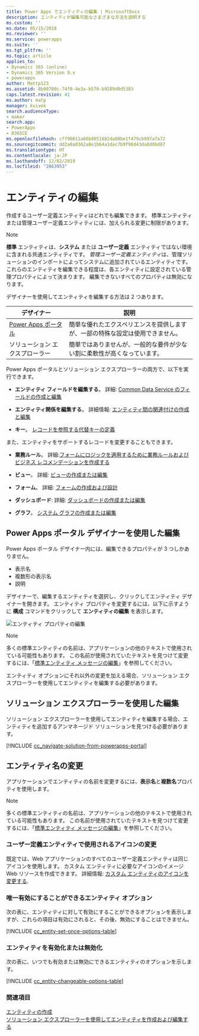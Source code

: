 ```yaml
---
title: Power Apps でエンティティの編集 | MicrosoftDocs
description: エンティティが編集可能なさまざまな方法を説明する
ms.custom: ''
ms.date: 05/15/2018
ms.reviewer: ''
ms.service: powerapps
ms.suite: ''
ms.tgt_pltfrm: ''
ms.topic: article
applies_to:
- Dynamics 365 (online)
- Dynamics 365 Version 9.x
- powerapps
author: Mattp123
ms.assetid: 8b00780c-74f0-4e3a-b570-b9289d0d5383
caps.latest.revision: 41
ms.author: matp
manager: kvivek
search.audienceType:
- maker
search.app:
- PowerApps
- D365CE
ms.openlocfilehash: cff90011a80bd051882da08be1f479cb997a7a72
ms.sourcegitcommit: dd2a8a0362a8e1b64a1dac7b9f98d43da8d0bd87
ms.translationtype: HT
ms.contentlocale: ja-JP
ms.lasthandoff: 12/02/2019
ms.locfileid: "2863953"
---
```

# <a name="edit-an-entity"></a>エンティティの編集

作成するユーザー定義エンティティはどれでも編集できます。 標準エンティティまたは管理ユーザー定義エンティティには、加えられる変更に制限があります。  
  
> [!NOTE]
> **標準** エンティティは、**システム** または **ユーザー定義** エンティティではない環境に含まれる共通エンティティです。 *管理ユーザー定義エンティティ*は、管理ソリューションのインポートによってシステムに追加されているエンティティです。 これらのエンティティを編集できる程度は、各エンティティに設定されている管理プロパティによって決まります。 編集できないすべてのプロパティは無効になります。 

デザイナーを使用してエンティティを編集する方法は 2 つあります。

|デザイナー|説明|
|--|--|
|[Power Apps ポータル](https://make.powerapps.com/?utm_source=padocs&utm_medium=linkinadoc&utm_campaign=referralsfromdoc)|簡単な優れたエクスペリエンスを提供しますが、一部の特殊な設定は使用できません。|
|ソリューション エクスプローラー|簡単ではありませんが、一般的な要件が少ない割に柔軟性が高くなっています。|

Power Apps ポータルとソリューション エクスプローラーの両方で、以下を実行できます。

- **エンティティ フィールドを編集する**。 詳細: [Common Data Service のフィールドの作成と編集](create-edit-fields.md)
  
- **エンティティ関係を編集する**。 詳細情報: [エンティティ間の関連付けの作成と編集](create-edit-entity-relationships.md)

- **キー**。 [レコードを参照する代替キーの定義](define-alternate-keys-reference-records.md)
  
また、エンティティをサポートするレコードを変更することもできます。  

- **業務ルール**。 詳細:[フォームにロジックを適用するために業務ルールおよびビジネス レコメンデーションを作成する](../model-driven-apps/create-business-rules-recommendations-apply-logic-form.md)

- **ビュー**。 詳細: [ビューの作成または編集](../model-driven-apps/create-edit-views.md)
  
- **フォーム**。 詳細: [フォームの作成および設計](../model-driven-apps/create-design-forms.md)

- **ダッシュボード**:  詳細: [ダッシュボードの作成または編集](../model-driven-apps/create-edit-dashboards.md)

- **グラフ**。 [システム グラフの作成または編集](../model-driven-apps/create-edit-system-chart.md)

## <a name="edit-using-power-apps-portal-designer"></a>Power Apps ポータル デザイナーを使用した編集

Power Apps ポータル デザイナー内には、編集できるプロパティが 3 つしかありません。
 - 表示名
 - 複数形の表示名
 - 説明

デザイナーで、編集するエンティティを選択し、クリックしてエンティティ デザイナーを開きます。 エンティティ プロパティを変更するには、以下に示すように **構成** コマンドをクリックして **エンティティの編集** を表示します。

![エンティティ プロパティの編集](media/edit-entity-properties-powerapps-portal-designer.png)

> [!NOTE]
>  多くの標準エンティティの名前は、アプリケーションの他のテキストで使用されている可能性もあります。 この名前が使用されていたテキストを見つけて変更するには、「[標準エンティティ メッセージの編集](edit-system-entity-messages.md)」を参照してください。

エンティティ オプションにそれ以外の変更を加える場合、ソリューション エクスプローラーを使用してエンティティを編集する必要があります。

## <a name="edit-using-solution-explorer"></a>ソリューション エクスプローラーを使用した編集

ソリューション エクスプローラーを使用してエンティティを編集する場合、エンティティを追加するアンマネージド ソリューションを見つける必要があります。

[!INCLUDE [cc_navigate-solution-from-powerapps-portal](../../includes/cc_navigate-solution-from-powerapps-portal.md)]
  
<a name="BKMK_ChangeEntityName"></a> 
  
## <a name="change-the-name-of-an-entity"></a>エンティティ名の変更  

アプリケーションでエンティティの名前を変更するには、**表示名**と**複数名**プロパティを使用します。 

> [!NOTE]
>  多くの標準エンティティの名前は、アプリケーションの他のテキストで使用されている可能性もあります。 この名前が使用されていたテキストを見つけて変更するには、「[標準エンティティ メッセージの編集](edit-system-entity-messages.md)」を参照してください。
  
<a name="BKMK_ChangeEntityIcon"></a>   

###  <a name="change-the-icons-used-for-custom-entities"></a>ユーザー定義エンティティで使用されるアイコンの変更  

既定では、Web アプリケーションのすべてのユーザー定義エンティティは同じアイコンを使用します。 カスタム エンティティに必要なアイコンのイメージ Web リソースを作成できます。 詳細情報:  [カスタム エンティティのアイコンを変更する](../model-driven-apps/change-custom-entity-icons.md).  
  
<a name="BKMK_EnableOptions"></a>  
 
###  <a name="entity-options-that-can-only-be-enabled"></a>唯一有効にすることができるエンティティ オプション  

次の表に、エンティティに対して有効にすることができるオプションを表示しますが、これらの項目は有効にされると、その後、無効にすることはできません。  

[!INCLUDE [cc_entity-set-once-options-table](../../includes/cc_entity-set-once-options-table.md)] 
  
<a name="BKMK_EnableDisableOptions"></a>  
 
###  <a name="enable-or-disable-entity-options"></a>エンティティを有効化または無効化  

次の表に、いつでも有効または無効にできるエンティティのオプションを示します。  

[!INCLUDE [cc_entity-changeable-options-table](../../includes/cc_entity-changeable-options-table.md)] 

### <a name="see-also"></a>関連項目

[エンティティの作成](create-edit-entities.md)<br />
[ソリューション エクスプローラーを使用してエンティティを作成および編集する](create-edit-entities-solution-explorer.md)
